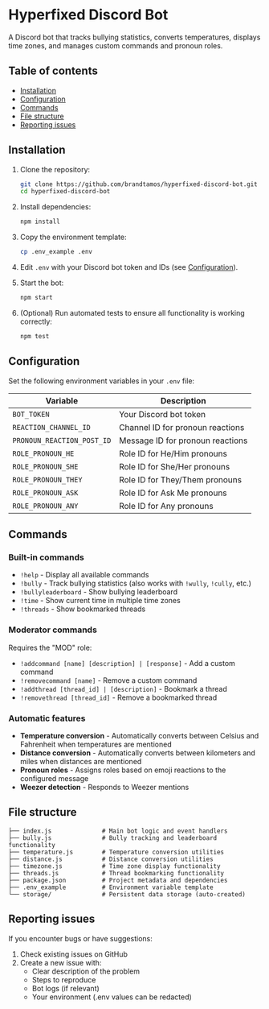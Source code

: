 # Hyperfixed Discord Bot

A Discord bot that tracks bullying statistics, converts temperatures, displays time zones, and manages custom commands and pronoun roles.

## Table of contents

- [Installation](#installation)  
- [Configuration](#configuration)  
- [Commands](#commands)  
- [File structure](#file-structure)
- [Reporting issues](#reporting-issues)

## Installation

1. Clone the repository:
   ```bash
   git clone https://github.com/brandtamos/hyperfixed-discord-bot.git
   cd hyperfixed-discord-bot
   ```

2. Install dependencies:
   ```bash
   npm install
   ```

3. Copy the environment template:
   ```bash
   cp .env_example .env
   ```

4. Edit `.env` with your Discord bot token and IDs (see [Configuration](#configuration)).

5. Start the bot:
   ```bash
   npm start
   ```

6. (Optional) Run automated tests to ensure all functionality is working correctly:
   ```bash
   npm test
   ```

## Configuration

Set the following environment variables in your `.env` file:

| Variable                   | Description                           |
| -------------------------- | ------------------------------------- |
| `BOT_TOKEN`                | Your Discord bot token                |
| `REACTION_CHANNEL_ID`      | Channel ID for pronoun reactions      |
| `PRONOUN_REACTION_POST_ID` | Message ID for pronoun reactions      |
| `ROLE_PRONOUN_HE`          | Role ID for He/Him pronouns           |
| `ROLE_PRONOUN_SHE`         | Role ID for She/Her pronouns          |
| `ROLE_PRONOUN_THEY`        | Role ID for They/Them pronouns        |
| `ROLE_PRONOUN_ASK`         | Role ID for Ask Me pronouns           |
| `ROLE_PRONOUN_ANY`         | Role ID for Any pronouns              |

## Commands

### Built-in commands

- `!help` - Display all available commands
- `!bully` - Track bullying statistics (also works with `!wully`, `!cully`, etc.)
- `!bullyleaderboard` - Show bullying leaderboard
- `!time` - Show current time in multiple time zones
- `!threads` - Show bookmarked threads

### Moderator commands

Requires the "MOD" role:

- `!addcommand [name] [description] | [response]` - Add a custom command
- `!removecommand [name]` - Remove a custom command  
- `!addthread [thread_id] | [description]` - Bookmark a thread
- `!removethread [thread_id]` - Remove a bookmarked thread

### Automatic features

- **Temperature conversion** - Automatically converts between Celsius and Fahrenheit when temperatures are mentioned
- **Distance conversion** - Automatically converts between kilometers and miles when distances are mentioned
- **Pronoun roles** - Assigns roles based on emoji reactions to the configured message
- **Weezer detection** - Responds to Weezer mentions

## File structure

```
├── index.js              # Main bot logic and event handlers
├── bully.js              # Bully tracking and leaderboard functionality  
├── temperature.js        # Temperature conversion utilities
├── distance.js           # Distance conversion utilities
├── timezone.js           # Time zone display functionality
├── threads.js            # Thread bookmarking functionality
├── package.json          # Project metadata and dependencies
├── .env_example          # Environment variable template
└── storage/              # Persistent data storage (auto-created)
```

## Reporting issues

If you encounter bugs or have suggestions:

1. Check existing issues on GitHub
2. Create a new issue with:
   - Clear description of the problem
   - Steps to reproduce
   - Bot logs (if relevant)
   - Your environment (.env values can be redacted)
